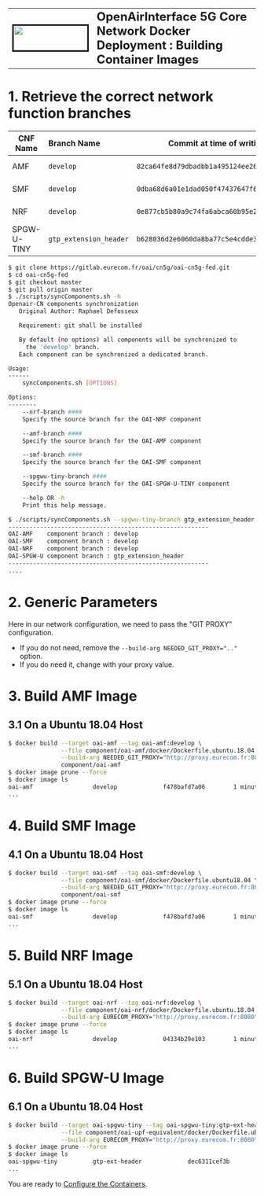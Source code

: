 <table style="border-collapse: collapse; border: none;">
  <tr style="border-collapse: collapse; border: none;">
    <td style="border-collapse: collapse; border: none;">
      <a href="http://www.openairinterface.org/">
         <img src="./images/oai_final_logo.png" alt="" border=3 height=50 width=150>
         </img>
      </a>
    </td>
    <td style="border-collapse: collapse; border: none; vertical-align: center;">
      <b><font size = "5">OpenAirInterface 5G Core Network Docker Deployment : Building Container Images</font></b>
    </td>
  </tr>
</table>

# 1.  Retrieve the correct network function branches #

| CNF Name    | Branch Name             | Commit at time of writing                  | Ubuntu 18.04 | RHEL8          |
| ----------- |:----------------------- | ------------------------------------------ | ------------ | ---------------|
| AMF         | `develop`               | `82ca64fe8d79dbadbb1a495124ee26352f81bd7a` | X            | Releasing soon |
| SMF         | `develop`               | `0dba68d6a01e1dad050f47437647f62d40acaec6` | X            | Releasing soon |
| NRF         | `develop`               | `0e877cb5b80a9c74fa6abca60b95e2d3d22f7a52` | X            | Releasing soon |
| SPGW-U-TINY | `gtp_extension_header`  | `b628036d2e6060da8ba77c5e4cdde35bf18a62a5` | X            | Releasing soon |

```bash
$ git clone https://gitlab.eurecom.fr/oai/cn5g/oai-cn5g-fed.git
$ cd oai-cn5g-fed
$ git checkout master
$ git pull origin master
$ ./scripts/syncComponents.sh -h
Openair-CN components synchronization
   Original Author: Raphael Defosseux

   Requirement: git shall be installed

   By default (no options) all components will be synchronized to
     the 'develop' branch.
   Each component can be synchronized a dedicated branch.

Usage:
------
    syncComponents.sh [OPTIONS]

Options:
--------
    --nrf-branch ####
    Specify the source branch for the OAI-NRF component

    --amf-branch ####
    Specify the source branch for the OAI-AMF component

    --smf-branch ####
    Specify the source branch for the OAI-SMF component

    --spgwu-tiny-branch ####
    Specify the source branch for the OAI-SPGW-U-TINY component

    --help OR -h
    Print this help message.

$ ./scripts/syncComponents.sh --spgwu-tiny-branch gtp_extension_header
---------------------------------------------------------
OAI-AMF    component branch : develop
OAI-SMF    component branch : develop
OAI-NRF    component branch : develop
OAI-SPGW-U component branch : gtp_extension_header
---------------------------------------------------------
....
```

# 2. Generic Parameters #

Here in our network configuration, we need to pass the "GIT PROXY" configuration.

*   If you do not need, remove the `--build-arg NEEDED_GIT_PROXY=".."` option.
*   If you do need it, change with your proxy value.

# 3. Build AMF Image #

## 3.1 On a Ubuntu 18.04 Host ##

```bash
$ docker build --target oai-amf --tag oai-amf:develop \
               --file component/oai-amf/docker/Dockerfile.ubuntu.18.04 \
               --build-arg NEEDED_GIT_PROXY="http://proxy.eurecom.fr:8080" \
               component/oai-amf
$ docker image prune --force
$ docker image ls
oai-amf                 develop             f478bafd7a06        1 minute ago          258MB
...
```

# 4. Build SMF Image #

## 4.1 On a Ubuntu 18.04 Host ##

```bash
$ docker build --target oai-smf --tag oai-smf:develop \
               --file component/oai-smf/docker/Dockerfile.ubuntu18.04 \
               --build-arg NEEDED_GIT_PROXY="http://proxy.eurecom.fr:8080" \
               component/oai-smf
$ docker image prune --force
$ docker image ls
oai-smf                 develop             f478bafd7a06        1 minute ago          274MB
...
```

# 5. Build NRF Image #

## 5.1 On a Ubuntu 18.04 Host ##

```bash
$ docker build --target oai-nrf --tag oai-nrf:develop \
               --file component/oai-nrf/docker/Dockerfile.ubuntu.18.04 \
               --build-arg EURECOM_PROXY="http://proxy.eurecom.fr:8080" component/oai-nrf
$ docker image prune --force
$ docker image ls
oai-nrf                 develop             04334b29e103        1 minute ago          280MB
...
```


# 6. Build SPGW-U Image #

## 6.1 On a Ubuntu 18.04 Host ##

```bash
$ docker build --target oai-spgwu-tiny --tag oai-spgwu-tiny:gtp-ext-header \
               --file component/oai-upf-equivalent/docker/Dockerfile.ubuntu18.04 \
               --build-arg EURECOM_PROXY="http://proxy.eurecom.fr:8080" component/oai-upf-equivalent
$ docker image prune --force
$ docker image ls
oai-spgwu-tiny          gtp-ext-header             dec6311cef3b        1 minute ago          255MB
...
```

You are ready to [Configure the Containers](./CONFIGURE_CONTAINERS.md).
